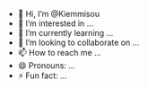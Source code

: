 - 👋 Hi, I’m @Kiemmisou
- 👀 I’m interested in ...
- 🌱 I’m currently learning ...
- 💞️ I’m looking to collaborate on ...
- 📫 How to reach me ...
- 😄 Pronouns: ...
- ⚡ Fun fact: ...

<!---
Kiemmisou/Kiemmisou is a ✨ special ✨ repository because its `README.md` (this file) appears on your GitHub profile.
You can click the Preview link to take a look at your changes.
--->
